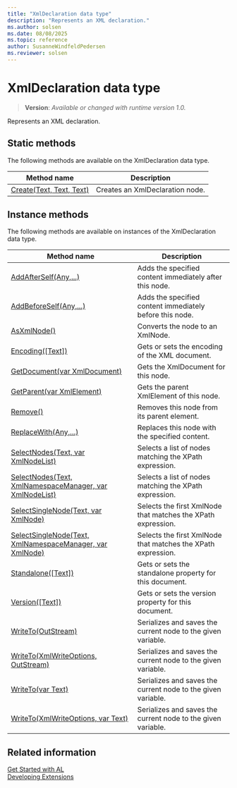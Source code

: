 ```yaml
---
title: "XmlDeclaration data type"
description: "Represents an XML declaration."
ms.author: solsen
ms.date: 08/08/2025
ms.topic: reference
author: SusanneWindfeldPedersen
ms.reviewer: solsen
---
```

[//]: # (START>DO_NOT_EDIT)
[//]: # (IMPORTANT:Do not edit any of the content between here and the END>DO_NOT_EDIT.)
[//]: # (Any modifications should be made in the .xml files in the ModernDev repo.)
# XmlDeclaration data type
> **Version**: _Available or changed with runtime version 1.0._

Represents an XML declaration.


## Static methods
The following methods are available on the XmlDeclaration data type.


|Method name|Description|
|-----------|-----------|
|[Create(Text, Text, Text)](xmldeclaration-create-method.md)|Creates an XmlDeclaration node.|

## Instance methods
The following methods are available on instances of the XmlDeclaration data type.

|Method name|Description|
|-----------|-----------|
|[AddAfterSelf(Any,...)](xmldeclaration-addafterself-method.md)|Adds the specified content immediately after this node.|
|[AddBeforeSelf(Any,...)](xmldeclaration-addbeforeself-method.md)|Adds the specified content immediately before this node.|
|[AsXmlNode()](xmldeclaration-asxmlnode-method.md)|Converts the node to an XmlNode.|
|[Encoding([Text])](xmldeclaration-encoding-method.md)|Gets or sets the encoding of the XML document.|
|[GetDocument(var XmlDocument)](xmldeclaration-getdocument-method.md)|Gets the XmlDocument for this node.|
|[GetParent(var XmlElement)](xmldeclaration-getparent-method.md)|Gets the parent XmlElement of this node.|
|[Remove()](xmldeclaration-remove-method.md)|Removes this node from its parent element.|
|[ReplaceWith(Any,...)](xmldeclaration-replacewith-method.md)|Replaces this node with the specified content.|
|[SelectNodes(Text, var XmlNodeList)](xmldeclaration-selectnodes-string-xmlnodelist-method.md)|Selects a list of nodes matching the XPath expression.|
|[SelectNodes(Text, XmlNamespaceManager, var XmlNodeList)](xmldeclaration-selectnodes-string-xmlnamespacemanager-xmlnodelist-method.md)|Selects a list of nodes matching the XPath expression.|
|[SelectSingleNode(Text, var XmlNode)](xmldeclaration-selectsinglenode-string-xmlnode-method.md)|Selects the first XmlNode that matches the XPath expression.|
|[SelectSingleNode(Text, XmlNamespaceManager, var XmlNode)](xmldeclaration-selectsinglenode-string-xmlnamespacemanager-xmlnode-method.md)|Selects the first XmlNode that matches the XPath expression.|
|[Standalone([Text])](xmldeclaration-standalone-method.md)|Gets or sets the standalone property for this document.|
|[Version([Text])](xmldeclaration-version-method.md)|Gets or sets the version property for this document.|
|[WriteTo(OutStream)](xmldeclaration-writeto-outstream-method.md)|Serializes and saves the current node to the given variable.|
|[WriteTo(XmlWriteOptions, OutStream)](xmldeclaration-writeto-xmlwriteoptions-outstream-method.md)|Serializes and saves the current node to the given variable.|
|[WriteTo(var Text)](xmldeclaration-writeto-text-method.md)|Serializes and saves the current node to the given variable.|
|[WriteTo(XmlWriteOptions, var Text)](xmldeclaration-writeto-xmlwriteoptions-text-method.md)|Serializes and saves the current node to the given variable.|

[//]: # (IMPORTANT: END>DO_NOT_EDIT)
## Related information
[Get Started with AL](../../devenv-get-started.md)  
[Developing Extensions](../../devenv-dev-overview.md)  
